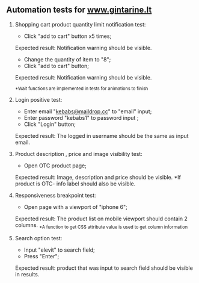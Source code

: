 ## Automation tests for www.gintarine.lt

1. Shopping cart product quantity limit notification test: 
    - Click "add to cart" button x5 times;

   Expected result: Notification warning should  be visible.
   
    - Change the quantity of item to "8";
    - Click "add to cart" button;
   
    Expected result: Notification warning should  be visible.

   <sub> *Wait functions are implemented in tests for animations to finish </sub>
   
2. Login positive test:
    - Enter email "kebabs@maildrop.cc" to "email" input;
    - Enter password "kebabs1" to password input ;
    - Click "Login" button;

   Expected result: The logged in username should be the same as input email.


3. Product description , price and image visibility test:
    - Open  OTC product page;

   Expected result: Image, description and price should be visible. *If product is OTC- info label should also be visible.

4. Responsiveness breakpoint test:
    - Open page with a viewport of "iphone 6";

   Expected result: The product list on mobile viewport should contain 2 columns.
    <sub> *A function to get CSS attribute value is used to get column information </sub>

5. Search option test:
    - Input "elevit" to search field;
    - Press "Enter";

   Expected result: product that was input to search field should be visible in results.


